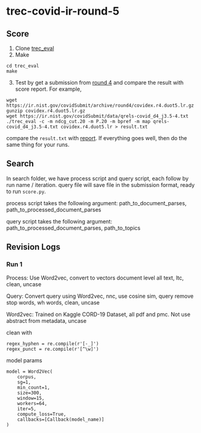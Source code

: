 # trec-covid-ir-round-5



## Score

1. Clone [trec_eval](https://github.com/usnistgov/trec_eval)
2. Make
```
cd trec_eval
make
```
3. Test by get a submission from [round 4](https://ir.nist.gov/covidSubmit/archive/archive-round4.html) and  compare the result with score report. For example,
```
wget https://ir.nist.gov/covidSubmit/archive/round4/covidex.r4.duot5.lr.gz
gunzip covidex.r4.duot5.lr.gz
wget https://ir.nist.gov/covidSubmit/data/qrels-covid_d4_j3.5-4.txt
./trec_eval -c -m ndcg_cut.20 -m P.20 -m bpref -m map qrels-covid_d4_j3.5-4.txt covidex.r4.duot5.lr > result.txt
```

compare the `result.txt` with [report](https://ir.nist.gov/covidSubmit/archive/round4/covidex.r4.duot5.lr.pdf). If everything goes well, then do the same thing for your runs.


## Search

In search folder, we have process script and query script, each follow by run name / iteration. 
query file will save file in the submission format, ready to run `score.py`.

process script takes the following argument: path_to_document_parses, path_to_processed_document_parses

query script takes the following argument: path_to_processed_document_parses, path_to_topics


## Revision Logs

### Run 1

Process: Use Word2vec, convert to vectors document level all text, ltc, clean, uncase

Query: Convert query using Word2vec, nnc, use cosine sim, query remove stop words, wh words, clean, uncase


Word2vec: Trained on Kaggle CORD-19 Dataset, all pdf and pmc. Not use abstract from metadata, uncase

clean with 
```
regex_hyphen = re.compile(r'[-_]')
regex_punct = re.compile(r'[^\w]')

```


model params

```
model = Word2Vec(
    corpus,
    sg=1,
    min_count=1,
    size=300,
    window=15,
    workers=64,
    iter=5,
    compute_loss=True,
    callbacks=[Callback(model_name)]
)
```